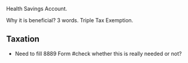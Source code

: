Health Savings Account.

Why it is beneficial?
3 words. Triple Tax Exemption.

## Taxation

- Need to fill 8889 Form #check whether this is really needed or not?